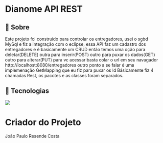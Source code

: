 <h1>Dianome API REST</h1>

<h2>🔖 Sobre</h2>
<p>
  Este projeto foi construido para controlar os entregadores, usei o sgbd MySql e fiz a integração com o eclipse, essa API faz um cadastro dos entregadores e é basicamente um CRUD então temos uma oção
  para deletar(DELETE) outra para inserir(POST) outro para puxar os dados(GET) outro para alterar(PUT) para vc acessar basta colar o url em seu navagador http://localhost:8080/entregadores outro ponto 
  a se falar é uma implemenação GetMapping que eu fiz para puxar os Id Básicamente fiz 4 chamadas Rest, os pacotes e as classes foram separados.

  

</p>

## 🚀 Tecnologias
<div>
  <img src="https://img.shields.io/badge/Java-ED8B00?style=for-the-badge&logo=java&logoColor=white"
  


</div>

# Criador do Projeto

 <p>João Paulo Resende Costa</p> 
